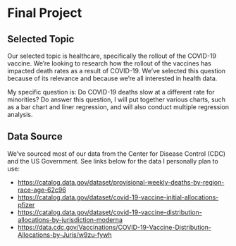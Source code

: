 # Final Project
## Selected Topic
Our selected topic is healthcare, specifically the rollout of the COVID-19 vaccine. We’re looking to research how the rollout of the vaccines has impacted death rates as a result of COVID-19. We’ve selected this question because of its relevance and because we’re all interested in health data.

My specific question is: Do COVID-19 deaths slow at a different rate for minorities? Do answer this question, I will put together various charts, such as a bar chart and liner regression, and will also conduct multiple regression analysis.


## Data Source
We’ve sourced most of our data from the Center for Disease Control (CDC) and the US Government. See links below for the data I personally plan to use:
- https://catalog.data.gov/dataset/provisional-weekly-deaths-by-region-race-age-62c96
- https://catalog.data.gov/dataset/covid-19-vaccine-initial-allocations-pfizer
- https://catalog.data.gov/dataset/covid-19-vaccine-distribution-allocations-by-jurisdiction-moderna
- https://data.cdc.gov/Vaccinations/COVID-19-Vaccine-Distribution-Allocations-by-Juris/w9zu-fywh 
